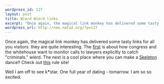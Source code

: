 ```yaml
--- 
wordpress_id: 127
layout: post
title: Wierd Wierd links
excerpt: "Once again, the magical link monkey has delivered some tasty links for all you visitors. they are quite interesting. The first is about how congress and the whitehouse want to monitor calls to lawyers explicitly to catch \"criminals.\" wierd. The next is a cool place where you can make a "
wordpress_url: http://new.nata2.org/?p=127
---
```

Once again, the magical link monkey has delivered some tasty links for all you visitors. they are quite interesting. The <a href="http://www.washingtonpost.com/wp-dyn/articles/A64663-2001Nov8.html">first</a> is about how congress and the whitehouse want to monitor calls to lawyers explicitly to catch "criminals." wierd. The next is a cool place where you can make a <a href="http://www.vectorlounge.com/04_amsterdam/jam/wireframe.html">Skeleton</a> dance!! Check out <a href="http://www.sodaplay.com">this</a> rule site!

Well I am off to see k<b>*</b>star. One full year of dating - tomarrow. I am so so excited. 
